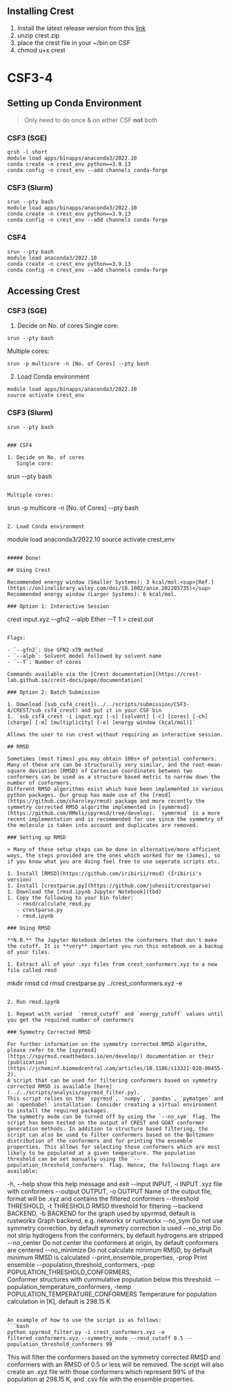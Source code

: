 ## Installing Crest

1. Install the latest release version from this [link](https://github.com/crest-lab/crest/releases)
1. unzip crest.zip
1. place the crest file in your ~/bin on CSF
1. chmod u+x crest

# CSF3-4

## Setting up Conda Environment

> Only need to do once & on either CSF **not** both

### CSF3 (SGE)

```
qrsh -l short
module load apps/binapps/anaconda3/2022.10
conda create -n crest_env python==3.9.13
conda config -n crest_env --add channels conda-forge
```

### CSF3 (Slurm)

```
srun --pty bash
module load apps/binapps/anaconda3/2022.10
conda create -n crest_env python==3.9.13
conda config -n crest_env --add channels conda-forge
```

### CSF4

```
srun --pty bash
module load anaconda3/2022.10
conda create -n crest_env python==3.9.13
conda config -n crest_env --add channels conda-forge
```

## Accessing Crest

### CSF3 (SGE)

1. Decide on No. of cores
   Single core:

```
srun --pty bash
```

Multiple cores:

```
srun -p multicore -n [No. of Cores] --pty bash
```

2. Load Conda environment

```
module load apps/binapps/anaconda3/2022.10
source activate crest_env
```

### CSF3 (Slurm)

```
srun --pty bash


### CSF4

1. Decide on No. of cores
   Single core:

```
srun --pty bash
```

Multiple cores:

```
srun -p multicore -n [No. of Cores] --pty bash
```

2. Load Conda environment

```
module load anaconda3/2022.10
source activate crest_env
```

##### Done!

## Using Crest

Recommended energy window (Smaller Systems): 3 kcal/mol.<sup>[Ref.](https://onlinelibrary.wiley.com/doi/10.1002/anie.202205735)</sup>
Recommended energy window (Larger Systems): 6 kcal/mol.

### Option 1: Interactive Session

```
crest input.xyz --gfn2 --alpb Ether --T 1 > crest.out
```

Flags:

- `--gfn2`: Use GFN2-xTB method
- `--alpb`: Solvent model followed by solvent name
- `--T`: Number of cores

Commands available via the [Crest documentation](https://crest-lab.github.io/crest-docs/page/documentation)

### Option 2: Batch Submission

1. Download [sub_csf4_crest](../../scripts/submission/CSF3-4/CREST/sub_csf4_crest) and put it in your CSF bin
1. `sub_csf4_crest -i input.xyz [-s] [solvent] [-c] [cores] [-ch] [charge] [-m] [multiplicity] [-e] [energy window (kcal/mol)]`

Allows the user to run crest without requiring an interactive session.

## RMSD

Sometimes (most times) you may obtain 100s+ of potential conformers. Many of these are can be structurally very similar, and the root-mean-square deviation (RMSD) of Cartesian coordinates between two conformers can be used as a structure based metric to narrow down the number of conformers.
Different RMSD algorithms exist which have been implemented in various python packages. Our group has made use of the [rmsd](https://github.com/charnley/rmsd) package and more recently the symmetry corrected RMSD algorithm implemented in [symmrmsd](https://github.com/RMeli/spyrmsd/tree/develop). `symmrmsd` is a more recent implementation and is recommended for use since the symmetry of the molecule is taken into account and duplicates are removed.

### Setting up RMSD

> Many of these setup steps can be done in alternative/more efficient ways, the steps provided are the ones which worked for me (James), so if you know what you are doing feel free to use seperate scripts etc.

1. Install [RMSD](https://github.com/iribirii/rmsd) (Iribirii's version)
1. Install [crestparse.py](https://github.com/juhesiit/crestparse)
1. Download the [rmsd.ipynb Jupyter Notebook](tbd)
1. Copy the following to your bin folder:
   - rmsd/calculate_rmsd.py
   - crestparse.py
   - rmsd.ipynb

### Using RMSD

**N.B.** The Jupyter Notebook deletes the conformers that don't make the cutoff. It is **very** important you run this notebook on a backup of your files.

1. Extract all of your .xyz files from crest_conformers.xyz to a new file called rmsd

```
mkdir rmsd
cd rmsd
crestparse.py ../crest_conformers.xyz -e
```

2. Run rmsd.ipynb

1. Repeat with varied  `rmnsd_cutoff` and `energy_cutoff` values until you get the required number of conformers

### Symmetry Corrected RMSD

For further information on the symmetry corrected RMSD algorithm, please refer to the [spyrmsd](https://spyrmsd.readthedocs.io/en/develop/) documentation or their [publication](https://jcheminf.biomedcentral.com/articles/10.1186/s13321-020-00455-2).
A script that can be used for filtering conformers based on symmetry corrected RMSD is available [here](../../scripts/analysis/spyrmsd_filter.py).
This script relies on the `spyrmsd`, `numpy`, `pandas`, `pymatgen` and an `openbabel` installation. Consider creating a virtual environment to install the required packages.
The symmetry mode can be turned off by using the `--no_sym` flag. The script has been tested on the output of CREST and GOAT conformer generation methods. In addition to structure based filtering, the script can also be used to filter conformers based on the Boltzmann distribution of the conformers and for printing the ensemble properties. This allows for selecting those conformers which are most likely to be populated at a given temperature. The population threshold can be set manually using the `--population_threshold_conformers` flag. Hence, the following flags are available:
```
-h, --help            show this help message and exit
--input INPUT, -i INPUT
                      .xyz file with conformers
--output OUTPUT, -o OUTPUT
                      Name of the output file, format will be .xyz and contains the filtered conformers
--threshold THRESHOLD, -t THRESHOLD
                      RMSD threshold for filtering
--backend BACKEND, -b BACKEND for the graph used by spyrmsd, default is rustworkx
                      Graph backend, e.g. networkx or rustworkx
--no_sym              Do not use symmetry correction, by default symmetry correction is used
--no_strip            Do not strip hydrogens from the conformers, by default hydrogens are stripped
--no_center           Do not center the conformers at origin, by default conformers are centered
--no_minimize         Do not calculate minimum RMSD, by default minimum RMSD is calculated
--print_ensemble_properties, -prop
                      Print ensemble
--population_threshold_conformers, -pop POPULATION_THRESHOLD_CONFORMERS,  
                      Conformer structures with cummulative population below this threshold. 
--population_temperature_conformers, -temp POPULATION_TEMPERATURE_CONFORMERS
                      Temperature for population calculation in [K], default is 298.15 K
```

An example of how to use the script is as follows:
```bash
python spyrmsd_filter.py -i crest_conformers.xyz -o filtered_conformers.xyz --symmetry_mode --rmsd_cutoff 0.5 --population_threshold_conformers 99
```

This will filter the conformers based on the symmetry corrected RMSD and conformers with an RMSD of 0.5 or less will be removed. The script will also create an .xyz file with those conformers which represent 99% of the population at 298.15 K, and .csv file with the ensemble properties.
